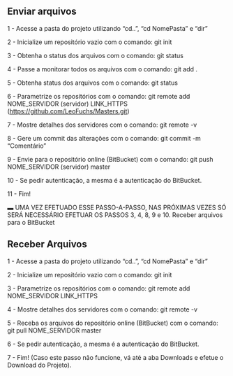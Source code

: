 ## Enviar arquivos

1 - Acesse a pasta do projeto utilizando “cd..”, “cd NomePasta” e “dir”

2 - Inicialize um repositório vazio com o comando: git init

3 - Obtenha o status dos arquivos com o comando: git status

4 - Passe a monitorar todos os arquivos com o comando: git add .

5 - Obtenha status dos arquivos com o comando: git status

6 - Parametrize os repositórios com o comando: git remote add NOME_SERVIDOR (servidor) LINK_HTTPS (https://github.com/LeoFuchs/Masters.git)

7 - Mostre detalhes dos servidores com o comando: git remote -v

8 - Gere um commit das alterações com o comando: git commit -m “Comentário”

9 - Envie para o repositório online (BitBucket) com o comando: git push NOME_SERVIDOR (servidor) master

10 - Se pedir autenticação, a mesma é a autenticação do BitBucket.

11 - Fim!

▬ UMA VEZ EFETUADO ESSE PASSO-A-PASSO, NAS PRÓXIMAS VEZES SÓ SERÁ NECESSÁRIO EFETUAR OS PASSOS 3, 4, 8, 9 e 10.
Receber arquivos para o BitBucket

## Receber Arquivos

1 - Acesse a pasta do projeto utilizando “cd..”, “cd NomePasta” e “dir”

2 - Inicialize um repositório vazio com o comando: git init

3 - Parametrize os repositórios com o comando: git remote add NOME_SERVIDOR LINK_HTTPS

4 - Mostre detalhes dos servidores com o comando: git remote -v

5 - Receba os arquivos do repositório online (BitBucket) com o comando: git pull NOME_SERVIDOR master

6 - Se pedir autenticação, a mesma é a autenticação do BitBucket.

7 - Fim! (Caso este passo não funcione, vá até a aba Downloads e efetue o Download do Projeto).
